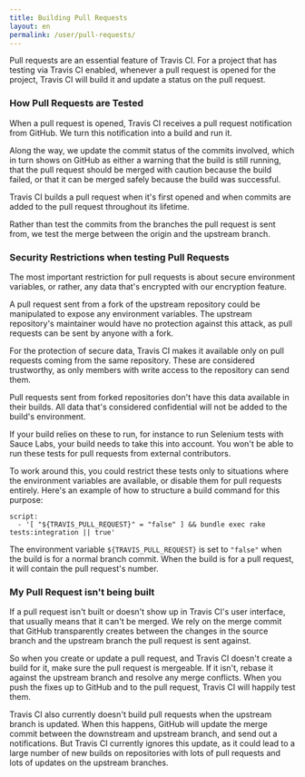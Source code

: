 ```yaml
---
title: Building Pull Requests
layout: en
permalink: /user/pull-requests/
---
```

Pull requests are an essential feature of Travis CI. For a project that has
testing via Travis CI enabled, whenever a pull request is opened for the
project, Travis CI will build it and update a status on the pull request.

### How Pull Requests are Tested

When a pull request is opened, Travis CI receives a pull request notification
from GitHub. We turn this notification into a build and run it.

Along the way, we update the commit status of the commits involved, which in
turn shows on GitHub as either a warning that the build is still running, that
the pull request should be merged with caution because the build failed, or that
it can be merged safely because the build was successful.

Travis CI builds a pull request when it's first opened and when commits are
added to the pull request throughout its lifetime.

Rather than test the commits from the branches the pull request is sent from, we
test the merge between the origin and the upstream branch.

### Security Restrictions when testing Pull Requests

The most important restriction for pull requests is about secure environment
variables, or rather, any data that's encrypted with our encryption feature.

A pull request sent from a fork of the upstream repository could be manipulated
to expose any environment variables. The upstream repository's maintainer would
have no protection against this attack, as pull requests can be sent by anyone
with a fork.

For the protection of secure data, Travis CI makes it available only on pull
requests coming from the same repository. These are considered trustworthy, as
only members with write access to the repository can send them.

Pull requests sent from forked repositories don't have this data available in
their builds. All data that's considered confidential will not be added to the
build's environment.

If your build relies on these to run, for instance to run Selenium tests with
Sauce Labs, your build needs to take this into account. You won't be able to run
these tests for pull requests from external contributors.

To work around this, you could restrict these tests only to situations where the
environment variables are available, or disable them for pull requests entirely.
Here's an example of how to structure a build command for this purpose:

    script:
      - '[ "${TRAVIS_PULL_REQUEST}" = "false" ] && bundle exec rake tests:integration || true'

The environment variable `${TRAVIS_PULL_REQUEST}` is set to `"false"`
when the build is for a normal branch commit. When the build is for a
pull request, it will contain the pull request's number.

### My Pull Request isn't being built

If a pull request isn't built or doesn't show up in Travis CI's user interface,
that usually means that it can't be merged. We rely on the merge commit that
GitHub transparently creates between the changes in the source branch and the
upstream branch the pull request is sent against.

So when you create or update a pull request, and Travis CI doesn't create a
build for it, make sure the pull request is mergeable. If it isn't, rebase it
against the upstream branch and resolve any merge conflicts. When you push the
fixes up to GitHub and to the pull request, Travis CI will happily test them.

Travis CI also currently doesn't build pull requests when the upstream branch is
updated. When this happens, GitHub will update the merge commit between the
downstream and upstream branch, and send out a notifications. But Travis CI
currently ignores this update, as it could lead to a large number of new builds
on repositories with lots of pull requests and lots of updates on the upstream
branches.
